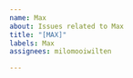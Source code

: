 ```yaml
---
name: Max
about: Issues related to Max
title: "[MAX]"
labels: Max
assignees: milomooiwilten

---
```



